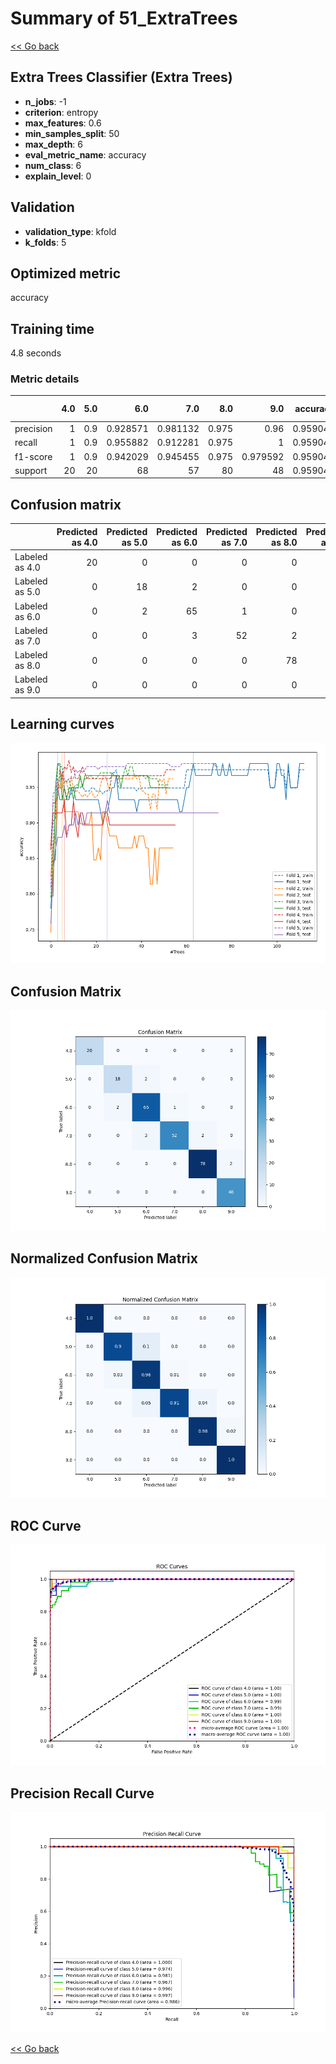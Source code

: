 # Summary of 51_ExtraTrees

[<< Go back](../README.md)


## Extra Trees Classifier (Extra Trees)
- **n_jobs**: -1
- **criterion**: entropy
- **max_features**: 0.6
- **min_samples_split**: 50
- **max_depth**: 6
- **eval_metric_name**: accuracy
- **num_class**: 6
- **explain_level**: 0

## Validation
 - **validation_type**: kfold
 - **k_folds**: 5

## Optimized metric
accuracy

## Training time

4.8 seconds

### Metric details
|           |   4.0 |   5.0 |       6.0 |       7.0 |    8.0 |       9.0 |   accuracy |   macro avg |   weighted avg |   logloss |
|:----------|------:|------:|----------:|----------:|-------:|----------:|-----------:|------------:|---------------:|----------:|
| precision |     1 |   0.9 |  0.928571 |  0.981132 |  0.975 |  0.96     |   0.959044 |    0.957451 |       0.959547 |  0.346338 |
| recall    |     1 |   0.9 |  0.955882 |  0.912281 |  0.975 |  1        |   0.959044 |    0.957194 |       0.959044 |  0.346338 |
| f1-score  |     1 |   0.9 |  0.942029 |  0.945455 |  0.975 |  0.979592 |   0.959044 |    0.957013 |       0.95894  |  0.346338 |
| support   |    20 |  20   | 68        | 57        | 80     | 48        |   0.959044 |  293        |     293        |  0.346338 |


## Confusion matrix
|                |   Predicted as 4.0 |   Predicted as 5.0 |   Predicted as 6.0 |   Predicted as 7.0 |   Predicted as 8.0 |   Predicted as 9.0 |
|:---------------|-------------------:|-------------------:|-------------------:|-------------------:|-------------------:|-------------------:|
| Labeled as 4.0 |                 20 |                  0 |                  0 |                  0 |                  0 |                  0 |
| Labeled as 5.0 |                  0 |                 18 |                  2 |                  0 |                  0 |                  0 |
| Labeled as 6.0 |                  0 |                  2 |                 65 |                  1 |                  0 |                  0 |
| Labeled as 7.0 |                  0 |                  0 |                  3 |                 52 |                  2 |                  0 |
| Labeled as 8.0 |                  0 |                  0 |                  0 |                  0 |                 78 |                  2 |
| Labeled as 9.0 |                  0 |                  0 |                  0 |                  0 |                  0 |                 48 |

## Learning curves
![Learning curves](learning_curves.png)
## Confusion Matrix

![Confusion Matrix](confusion_matrix.png)


## Normalized Confusion Matrix

![Normalized Confusion Matrix](confusion_matrix_normalized.png)


## ROC Curve

![ROC Curve](roc_curve.png)


## Precision Recall Curve

![Precision Recall Curve](precision_recall_curve.png)



[<< Go back](../README.md)
